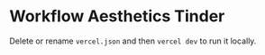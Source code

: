 # Workflow Aesthetics Tinder

Delete or rename `vercel.json` and then `vercel dev` to run it locally.
